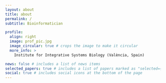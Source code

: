 ```yaml
---
layout: about
title: about
permalink: /
subtitle: Bioinformatician

profile:
  align: right
  image: prof_pic.jpg
  image_circular: true # crops the image to make it circular
  more_info: >
    Institute for Integrative Systems Biology (València, Spain)

news: false # includes a list of news items
selected_papers: true # includes a list of papers marked as "selected={true}"
social: true # includes social icons at the bottom of the page
---
```


